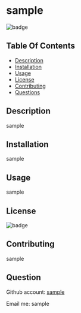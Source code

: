 # sample
  ![badge](https://img.shields.io/badge/license-ISC-brightgreen)  

## Table Of Contents
- [Description](#Discription)
- [Installation](#Installation)
- [Usage](#Usage)
- [License](#License) 
- [Contributing](#Contributing)
- [Questions](#Question)

## Description
sample

## Installation
sample

## Usage
sample

## License
![badge](https://img.shields.io/badge/license-ISC-brightgreen)

## Contributing
sample

## Question

Github account: [sample](https://github.com/sample)

Email me: sample
